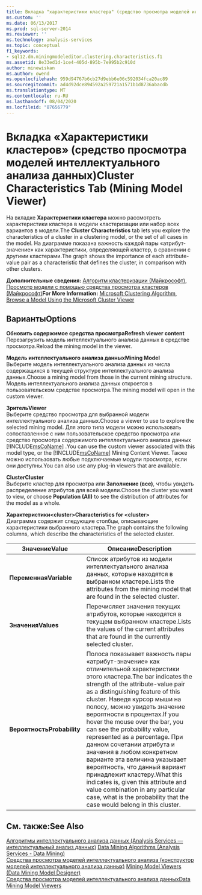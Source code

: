 ```yaml
---
title: Вкладка "характеристики кластера" (средство просмотра моделей интеллектуального анализа данных) | Документация Майкрософт
ms.custom: ''
ms.date: 06/13/2017
ms.prod: sql-server-2014
ms.reviewer: ''
ms.technology: analysis-services
ms.topic: conceptual
f1_keywords:
- sql12.dm.miningmodeleditor.clustering.characteristics.f1
ms.assetid: 8e33ed1d-1ce4-405d-895b-7e995b2c910d
author: minewiskan
ms.author: owend
ms.openlocfilehash: 959d94767b6cb27d9ebb6e06c592034fca20ac89
ms.sourcegitcommit: ad4d92dce894592a259721a1571b1d8736abacdb
ms.translationtype: MT
ms.contentlocale: ru-RU
ms.lasthandoff: 08/04/2020
ms.locfileid: "87656779"
---
```

# <a name="cluster-characteristics-tab-mining-model-viewer"></a><span data-ttu-id="73f6e-102">Вкладка «Характеристики кластеров» (средство просмотра моделей интеллектуального анализа данных)</span><span class="sxs-lookup"><span data-stu-id="73f6e-102">Cluster Characteristics Tab (Mining Model Viewer)</span></span>
  <span data-ttu-id="73f6e-103">На вкладке **Характеристики кластера** можно рассмотреть характеристики кластера в модели кластеризации или набор всех вариантов в модели.</span><span class="sxs-lookup"><span data-stu-id="73f6e-103">The **Cluster Characteristics** tab lets you explore the characteristics of a cluster in a clustering model, or the set of all cases in the model.</span></span> <span data-ttu-id="73f6e-104">На диаграмме показана важность каждой пары «атрибут-значение» как характеристики, определяющей кластер, в сравнении с другими кластерами.</span><span class="sxs-lookup"><span data-stu-id="73f6e-104">The graph shows the importance of each attribute-value pair as a characteristic that defines the cluster, in comparison with other clusters.</span></span>  
  
 <span data-ttu-id="73f6e-105">**Дополнительные сведения:** [Алгоритм кластеризации (Майкрософт)](data-mining/microsoft-clustering-algorithm.md), [Просмотр модели с помощью средства просмотра кластеров (Майкрософт)](data-mining/browse-a-model-using-the-microsoft-cluster-viewer.md)</span><span class="sxs-lookup"><span data-stu-id="73f6e-105">**For More Information:** [Microsoft Clustering Algorithm](data-mining/microsoft-clustering-algorithm.md), [Browse a Model Using the Microsoft Cluster Viewer](data-mining/browse-a-model-using-the-microsoft-cluster-viewer.md)</span></span>  
  
## <a name="options"></a><span data-ttu-id="73f6e-106">Варианты</span><span class="sxs-lookup"><span data-stu-id="73f6e-106">Options</span></span>  
 <span data-ttu-id="73f6e-107">**Обновить содержимое средства просмотра**</span><span class="sxs-lookup"><span data-stu-id="73f6e-107">**Refresh viewer content**</span></span>  
 <span data-ttu-id="73f6e-108">Перезагрузить модель интеллектуального анализа данных в средстве просмотра.</span><span class="sxs-lookup"><span data-stu-id="73f6e-108">Reload the mining model in the viewer.</span></span>  
  
 <span data-ttu-id="73f6e-109">**Модель интеллектуального анализа данных**</span><span class="sxs-lookup"><span data-stu-id="73f6e-109">**Mining Model**</span></span>  
 <span data-ttu-id="73f6e-110">Выберите модель интеллектуального анализа данных из числа содержащихся в текущей структуре интеллектуального анализа данных.</span><span class="sxs-lookup"><span data-stu-id="73f6e-110">Choose a mining model from those in the current mining structure.</span></span> <span data-ttu-id="73f6e-111">Модель интеллектуального анализа данных откроется в пользовательском средстве просмотра.</span><span class="sxs-lookup"><span data-stu-id="73f6e-111">The mining model will open in the custom viewer.</span></span>  
  
 <span data-ttu-id="73f6e-112">**Зритель**</span><span class="sxs-lookup"><span data-stu-id="73f6e-112">**Viewer**</span></span>  
 <span data-ttu-id="73f6e-113">Выберите средство просмотра для выбранной модели интеллектуального анализа данных.</span><span class="sxs-lookup"><span data-stu-id="73f6e-113">Choose a viewer to use to explore the selected mining model.</span></span> <span data-ttu-id="73f6e-114">Для этого типа модели можно использовать сопоставленное с ним пользовательское средство просмотра или средство просмотра содержимого интеллектуального анализа данных [!INCLUDE[msCoName](../includes/msconame-md.md)] .</span><span class="sxs-lookup"><span data-stu-id="73f6e-114">You can use the custom viewer associated with this model type, or the [!INCLUDE[msCoName](../includes/msconame-md.md)] Mining Content Viewer.</span></span> <span data-ttu-id="73f6e-115">Также можно использовать любые подключаемые модули просмотра, если они доступны.</span><span class="sxs-lookup"><span data-stu-id="73f6e-115">You can also use any plug-in viewers that are available.</span></span>  
  
 <span data-ttu-id="73f6e-116">**Cluster**</span><span class="sxs-lookup"><span data-stu-id="73f6e-116">**Cluster**</span></span>  
 <span data-ttu-id="73f6e-117">Выберите кластер для просмотра или **Заполнение (все)**, чтобы увидеть распределение атрибутов для всей модели.</span><span class="sxs-lookup"><span data-stu-id="73f6e-117">Choose the cluster you want to view, or choose **Population (All)** to see the distribution of attributes for the model as a whole.</span></span>  
  
 <span data-ttu-id="73f6e-118">**Характеристики\<cluster>**</span><span class="sxs-lookup"><span data-stu-id="73f6e-118">**Characteristics for \<cluster>**</span></span>  
 <span data-ttu-id="73f6e-119">Диаграмма содержит следующие столбцы, описывающие характеристики выбранного кластера.</span><span class="sxs-lookup"><span data-stu-id="73f6e-119">The graph contains the following columns, which describe the characteristics of the selected cluster.</span></span>  
  
|<span data-ttu-id="73f6e-120">Значение</span><span class="sxs-lookup"><span data-stu-id="73f6e-120">Value</span></span>|<span data-ttu-id="73f6e-121">Описание</span><span class="sxs-lookup"><span data-stu-id="73f6e-121">Description</span></span>|  
|-----------|-----------------|  
|<span data-ttu-id="73f6e-122">**Переменная**</span><span class="sxs-lookup"><span data-stu-id="73f6e-122">**Variable**</span></span>|<span data-ttu-id="73f6e-123">Список атрибутов из модели интеллектуального анализа данных, которые находятся в выбранном кластере.</span><span class="sxs-lookup"><span data-stu-id="73f6e-123">Lists the attributes from the mining model that are found in the selected cluster.</span></span>|  
|<span data-ttu-id="73f6e-124">**Значения**</span><span class="sxs-lookup"><span data-stu-id="73f6e-124">**Values**</span></span>|<span data-ttu-id="73f6e-125">Перечисляет значения текущих атрибутов, которые находятся в текущем выбранном кластере.</span><span class="sxs-lookup"><span data-stu-id="73f6e-125">Lists the values of the current attributes that are found in the currently selected cluster.</span></span>|  
|<span data-ttu-id="73f6e-126">**Вероятность**</span><span class="sxs-lookup"><span data-stu-id="73f6e-126">**Probability**</span></span>|<span data-ttu-id="73f6e-127">Полоса показывает важность пары «атрибут-значение» как отличительной характеристики этого кластера.</span><span class="sxs-lookup"><span data-stu-id="73f6e-127">The bar indicates the strength of the attribute-value pair as a distinguishing feature of this cluster.</span></span> <span data-ttu-id="73f6e-128">Наведя курсор мыши на полосу, можно увидеть значение вероятности в процентах.</span><span class="sxs-lookup"><span data-stu-id="73f6e-128">If you hover the mouse over the bar, you can see the probability value, represented as a percentage.</span></span> <span data-ttu-id="73f6e-129">При данном сочетании атрибута и значения в любом конкретном варианте эта величина указывает вероятность, что данный вариант принадлежит кластеру.</span><span class="sxs-lookup"><span data-stu-id="73f6e-129">What this indicates is, given this attribute and value combination in any particular case, what is the probability that the case would belong in this cluster.</span></span>|  
  
## <a name="see-also"></a><span data-ttu-id="73f6e-130">См. также:</span><span class="sxs-lookup"><span data-stu-id="73f6e-130">See Also</span></span>  
 <span data-ttu-id="73f6e-131">[Алгоритмы интеллектуального анализа данных &#40;Analysis Services — интеллектуальный анализ данных&#41;](data-mining/data-mining-algorithms-analysis-services-data-mining.md) </span><span class="sxs-lookup"><span data-stu-id="73f6e-131">[Data Mining Algorithms &#40;Analysis Services - Data Mining&#41;](data-mining/data-mining-algorithms-analysis-services-data-mining.md) </span></span>  
 <span data-ttu-id="73f6e-132">[Средства просмотра моделей интеллектуального анализа &#40;конструктор моделей интеллектуального анализа данных&#41;](mining-model-viewers-data-mining-model-designer.md) </span><span class="sxs-lookup"><span data-stu-id="73f6e-132">[Mining Model Viewers &#40;Data Mining Model Designer&#41;](mining-model-viewers-data-mining-model-designer.md) </span></span>  
 [<span data-ttu-id="73f6e-133">Средства просмотра моделей интеллектуального анализа данных</span><span class="sxs-lookup"><span data-stu-id="73f6e-133">Data Mining Model Viewers</span></span>](data-mining/data-mining-model-viewers.md)  
  
  
